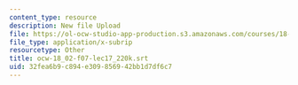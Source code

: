 ```yaml
---
content_type: resource
description: New file Upload
file: https://ol-ocw-studio-app-production.s3.amazonaws.com/courses/18-02sc-multivariable-calculus-fall-2010/32fea6b9c894e309856942bb1d7df6c7_ocw-18_02-f07-lec17_220k.srt
file_type: application/x-subrip
resourcetype: Other
title: ocw-18_02-f07-lec17_220k.srt
uid: 32fea6b9-c894-e309-8569-42bb1d7df6c7
---
```

